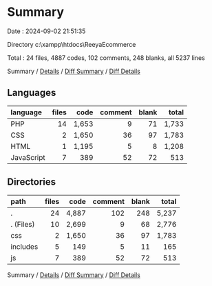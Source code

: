 # Summary

Date : 2024-09-02 21:51:35

Directory c:\\xampp\\htdocs\\ReeyaEcommerce

Total : 24 files,  4887 codes, 102 comments, 248 blanks, all 5237 lines

Summary / [Details](details.md) / [Diff Summary](diff.md) / [Diff Details](diff-details.md)

## Languages
| language | files | code | comment | blank | total |
| :--- | ---: | ---: | ---: | ---: | ---: |
| PHP | 14 | 1,653 | 9 | 71 | 1,733 |
| CSS | 2 | 1,650 | 36 | 97 | 1,783 |
| HTML | 1 | 1,195 | 5 | 8 | 1,208 |
| JavaScript | 7 | 389 | 52 | 72 | 513 |

## Directories
| path | files | code | comment | blank | total |
| :--- | ---: | ---: | ---: | ---: | ---: |
| . | 24 | 4,887 | 102 | 248 | 5,237 |
| . (Files) | 10 | 2,699 | 9 | 68 | 2,776 |
| css | 2 | 1,650 | 36 | 97 | 1,783 |
| includes | 5 | 149 | 5 | 11 | 165 |
| js | 7 | 389 | 52 | 72 | 513 |

Summary / [Details](details.md) / [Diff Summary](diff.md) / [Diff Details](diff-details.md)